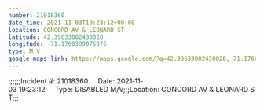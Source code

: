 ```yaml
---
number: 21018360
date_time: 2021-11-03T19:23:12+00:00
location: CONCORD AV & LEONARD ST
latitude: 42.39633002430028
longitude: -71.1760399076976
type: M V
google_maps_link: https://maps.google.com/?q=42.39633002430028,-71.1760399076976
---
```


;;;;;;Incident #: 21018360     Date: 2021‐11‐03 19:23:12     Type: DISABLED M/V;;;Location: CONCORD AV & LEONARD ST;;;
